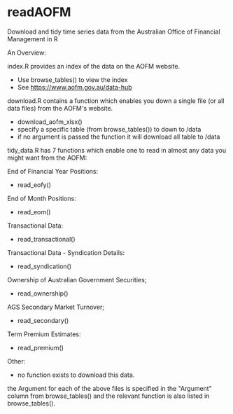 # readAOFM
Download and tidy time series data from the Australian Office of Financial Management in R

An Overview:

index.R provides an index of the data on the AOFM website. 
- Use browse_tables() to view the index
- See https://www.aofm.gov.au/data-hub

download.R contains a function which enables you down a single file (or all data files) from the AOFM's website.
- download_aofm_xlsx()
- specify a specific table (from browse_tables()) to down to /data
- if no argument is passed the function it will download all table to /data

tidy_data.R has 7 functions which enable one to read in almost any data you might want from the AOFM:

End of Financial Year Positions:
- read_eofy()
  
End of Month Positions:
- read_eom()
  
Transactional Data:
- read_transactional()
  
Transactional Data - Syndication Details:
- read_syndication()
  
Ownership of Australian Government Securities;
- read_ownership()
  
AGS Secondary Market Turnover;
- read_secondary()
  
Term Premium Estimates:
- read_premium()
  
Other:
- no function exists to download this data.

the Argument for each of the above files is specified in the "Argument" column from browse_tables() and the relevant function is also listed in browse_tables().

